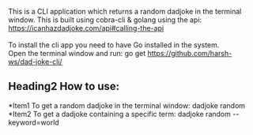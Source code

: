 This is a CLI application which returns a random dadjoke in the terminal window. This is built using cobra-cli & golang using the api: 
https://icanhazdadjoke.com/api#calling-the-api <br><br>
To install the cli app you need to have Go installed in the system.<br>
Open the terminal window and run: go get https://github.com/harsh-ws/dad-joke-cli/ <br>

## Heading2 How to use:<br>
*Item1 To get a random dadjoke in the terminal window: dadjoke random<br>
*Item2 To get a dadjoke containing a specific term: dadjoke random --keyword=world<br>
